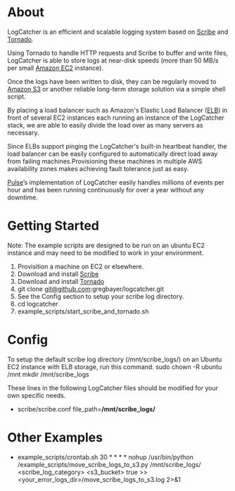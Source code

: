# About

LogCatcher is an efficient and scalable logging system based on [Scribe](https://github.com/facebook/scribe) and [Tornado](http://www.tornadoweb.org/).

Using Tornado to handle HTTP requests and Scribe to buffer and write files, LogCatcher is able to store logs at near-disk speeds (more than 50 MB/s per small [Amazon EC2](http://aws.amazon.com/ec2/) instance). 

Once the logs have been written to disk, they can be regularly moved to [Amazon S3](http://aws.amazon.com/s3/) or another reliable long-term storage solution via a simple shell script. 

By placing a load balancer such as Amazon's Elastic Load Balancer ([ELB](http://aws.amazon.com/elasticloadbalancing/)) in front of several EC2 instances each running an instance of the LogCatcher stack, we are able to easily divide the load over as many servers as necessary. 

Since ELBs support pinging the LogCatcher's built-in heartbeat handler, the load balancer can be easily configured to automatically direct load away from failing machines.Provisioning these machines in multiple AWS availability zones makes achieving fault tolerance just as easy.

[Pulse](http://www.pulse.me)’s implementation of LogCatcher easily handles millions of events per hour and has been running continuously for over a year without any downtime.


# Getting Started

Note: The example scripts are designed to be run on an ubuntu EC2 instance and may need to be modified to work in your environment.

1. Provisition a machine on EC2 or elsewhere.
2. Download and install [Scribe](https://github.com/facebook/scribe)
3. Download and install [Tornado](http://www.tornadoweb.org/)
4. git clone git@github.com:gregbayer/logcatcher.git
5. See the Config section to setup your scribe log directory.
5. cd logcatcher
6. example_scripts/start_scribe_and_tornado.sh


# Config

To setup the default scribe log directory (/mnt/scribe_logs/) on an Ubuntu EC2 instance with ELB storage, run this command.
    sudo chown -R ubuntu /mnt
    mkdir /mnt/scribe_logs

These lines in the following LogCatcher files should be modified for your own specific needs.

* scribe/scribe.conf
        file_path=**/mnt/scribe_logs/**

# Other Examples

* example_scripts/crontab.sh
       30 * * * * nohup /usr/bin/python <logcatcher dir>/example_scripts/move_scribe_logs_to_s3.py /mnt/scribe_logs/ <scribe_log_category> <s3_bucket> true >> <your_error_logs_dir>/move_scribe_logs_to_s3.log 2>&1


